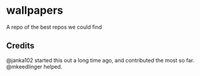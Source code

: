# wallpapers

A repo of the best repos we could find


## Credits
@janka102 started this out a long time ago, and contributed the most so far.
@mkeedlinger helped.
